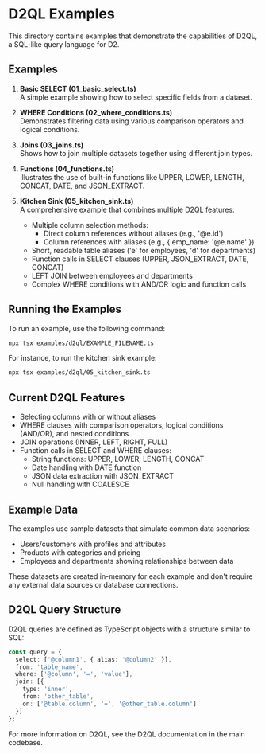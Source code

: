# D2QL Examples

This directory contains examples that demonstrate the capabilities of D2QL, a SQL-like query language for D2.

## Examples

1. **Basic SELECT (01_basic_select.ts)**  
   A simple example showing how to select specific fields from a dataset.

2. **WHERE Conditions (02_where_conditions.ts)**  
   Demonstrates filtering data using various comparison operators and logical conditions.

3. **Joins (03_joins.ts)**  
   Shows how to join multiple datasets together using different join types.

4. **Functions (04_functions.ts)**  
   Illustrates the use of built-in functions like UPPER, LOWER, LENGTH, CONCAT, DATE, and JSON_EXTRACT.

5. **Kitchen Sink (05_kitchen_sink.ts)**  
   A comprehensive example that combines multiple D2QL features:
   - Multiple column selection methods:
     - Direct column references without aliases (e.g., '@e.id')
     - Column references with aliases (e.g., { emp_name: '@e.name' })
   - Short, readable table aliases ('e' for employees, 'd' for departments)
   - Function calls in SELECT clauses (UPPER, JSON_EXTRACT, DATE, CONCAT)
   - LEFT JOIN between employees and departments
   - Complex WHERE conditions with AND/OR logic and function calls

## Running the Examples

To run an example, use the following command:

```bash
npx tsx examples/d2ql/EXAMPLE_FILENAME.ts
```

For instance, to run the kitchen sink example:

```bash
npx tsx examples/d2ql/05_kitchen_sink.ts
```

## Current D2QL Features

- Selecting columns with or without aliases
- WHERE clauses with comparison operators, logical conditions (AND/OR), and nested conditions
- JOIN operations (INNER, LEFT, RIGHT, FULL)
- Function calls in SELECT and WHERE clauses:
  - String functions: UPPER, LOWER, LENGTH, CONCAT
  - Date handling with DATE function
  - JSON data extraction with JSON_EXTRACT
  - Null handling with COALESCE

## Example Data

The examples use sample datasets that simulate common data scenarios:

- Users/customers with profiles and attributes
- Products with categories and pricing
- Employees and departments showing relationships between data

These datasets are created in-memory for each example and don't require any external data sources or database connections.

## D2QL Query Structure

D2QL queries are defined as TypeScript objects with a structure similar to SQL:

```typescript
const query = {
  select: ['@column1', { alias: '@column2' }],
  from: 'table_name',
  where: ['@column', '=', 'value'],
  join: [{
    type: 'inner',
    from: 'other_table',
    on: ['@table.column', '=', '@other_table.column']
  }]
};
```

For more information on D2QL, see the D2QL documentation in the main codebase. 